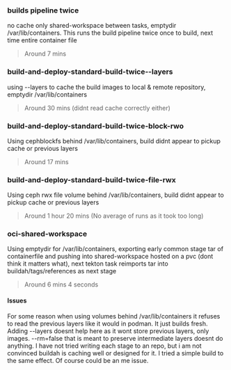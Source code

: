 ### builds pipeline twice

no cache only shared-workspace between tasks, emptydir /var/lib/containers. This runs the build pipeline twice once to build, next time entire container file
> Around 7 mins 

### build-and-deploy-standard-build-twice--layers

using --layers to cache the build images to local & remote repository, emptydir /var/lib/containers 
> Around 30 mins (didnt read cache correctly either)

### build-and-deploy-standard-build-twice-block-rwo

Using cephblockfs behind /var/lib/containers, build didnt appear to pickup cache or previous layers 
> Around 17 mins 

### build-and-deploy-standard-build-twice-file-rwx

Using ceph rwx file volume behind /var/lib/containers, build didnt appear to pickup cache or previous layers 
> Around 1 hour 20 mins (No average of runs as it took too long)

### oci-shared-workspace

Using emptydir for /var/lib/containers, exporting early common stage tar of containerfile and pushing into shared-workspace hosted on a pvc (dont think it matters what), next tekton task reimports tar into buildah/tags/references as next stage
> Around 6 mins 4 seconds 


#### Issues

For some reason when using volumes behind /var/lib/containers it refuses to read the previous layers like it would in podman.  It just builds fresh. Adding --layers doesnt help here as it wont store previous layers, only images. --rm=false that is meant to preserve intermediate layers doesnt do anything. I have not tried writing each stage to an repo, but i am not convinced buildah is caching well or designed for it. I tried a simple build to the same effect. Of course could be an me issue.